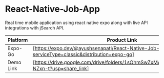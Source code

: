 # React-Native-Job-App

Real time mobile application using react native expo along with live API integrations with jSearch API.

| Platform | Product Link |
| ------ | ------ |
| Expo-Go | [https://expo.dev/@ayushsenapati/React-Native-Job-App?serviceType=classic&distribution=expo-go] |
| Demo Link | [https://drive.google.com/drive/folders/1sOhmSwZxMAUHfwSYVzAoaZvD5-NZxn-t?usp=share_link] |
